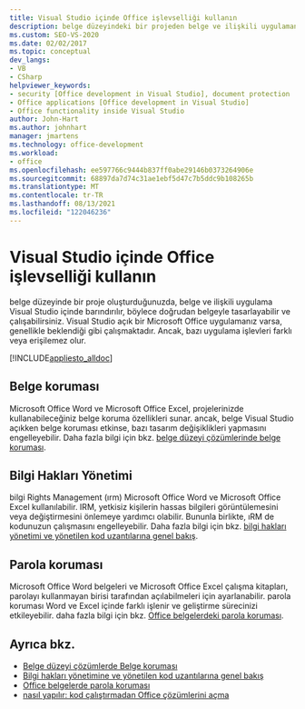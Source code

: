 ```yaml
---
title: Visual Studio içinde Office işlevselliği kullanın
description: belge düzeyindeki bir projeden belge ve ilişkili uygulamanın Visual Studio içinde nasıl barındırıldığı hakkında bilgi edinin, böylece doğrudan belgeyle çalışabilirsiniz.
ms.custom: SEO-VS-2020
ms.date: 02/02/2017
ms.topic: conceptual
dev_langs:
- VB
- CSharp
helpviewer_keywords:
- security [Office development in Visual Studio], document protection
- Office applications [Office development in Visual Studio]
- Office functionality inside Visual Studio
author: John-Hart
ms.author: johnhart
manager: jmartens
ms.technology: office-development
ms.workload:
- office
ms.openlocfilehash: ee597766c9444b837ff0abe29146b0373264906e
ms.sourcegitcommit: 68897da7d74c31ae1ebf5d47c7b5ddc9b108265b
ms.translationtype: MT
ms.contentlocale: tr-TR
ms.lasthandoff: 08/13/2021
ms.locfileid: "122046236"
---
```

# <a name="use-office-functionality-inside-of-visual-studio"></a>Visual Studio içinde Office işlevselliği kullanın
  belge düzeyinde bir proje oluşturduğunuzda, belge ve ilişkili uygulama Visual Studio içinde barındırılır, böylece doğrudan belgeyle tasarlayabilir ve çalışabilirsiniz. Visual Studio açık bir Microsoft Office uygulamanız varsa, genellikle beklendiği gibi çalışmaktadır. Ancak, bazı uygulama işlevleri farklı veya erişilemez olur.

 [!INCLUDE[appliesto_alldoc](../vsto/includes/appliesto-alldoc-md.md)]

## <a name="document-protection"></a>Belge koruması
 Microsoft Office Word ve Microsoft Office Excel, projelerinizde kullanabileceğiniz belge koruma özellikleri sunar. ancak, belge Visual Studio açıkken belge koruması etkinse, bazı tasarım değişiklikleri yapmasını engelleyebilir. Daha fazla bilgi için bkz. [belge düzeyi çözümlerinde belge koruması](../vsto/document-protection-in-document-level-solutions.md).

## <a name="information-rights-management"></a>Bilgi Hakları Yönetimi
 bilgi Rights Management (ırm) Microsoft Office Word ve Microsoft Office Excel kullanılabilir. IRM, yetkisiz kişilerin hassas bilgileri görüntülemesini veya değiştirmesini önlemeye yardımcı olabilir. Bununla birlikte, ıRM de kodunuzun çalışmasını engelleyebilir. Daha fazla bilgi için bkz. [bilgi hakları yönetimi ve yönetilen kod uzantılarına genel bakış](../vsto/information-rights-management-and-managed-code-extensions-overview.md).

## <a name="password-protection"></a>Parola koruması
 Microsoft Office Word belgeleri ve Microsoft Office Excel çalışma kitapları, parolayı kullanmayan birisi tarafından açılabilmeleri için ayarlanabilir. parola koruması Word ve Excel içinde farklı işlenir ve geliştirme sürecinizi etkileyebilir. daha fazla bilgi için bkz. [Office belgelerdeki parola koruması](../vsto/password-protection-on-office-documents.md).

## <a name="see-also"></a>Ayrıca bkz.
- [Belge düzeyi çözümlerde Belge koruması](../vsto/document-protection-in-document-level-solutions.md)
- [Bilgi hakları yönetimine ve yönetilen kod uzantılarına genel bakış](../vsto/information-rights-management-and-managed-code-extensions-overview.md)
- [Office belgelerde parola koruması](../vsto/password-protection-on-office-documents.md)
- [nasıl yapılır: kod çalıştırmadan Office çözümlerini açma](../vsto/how-to-open-office-solutions-without-running-code.md)
